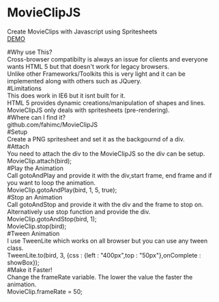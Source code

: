 MovieClipJS
===========

Create MovieClips with Javascript using Spritesheets  
[DEMO](http://fahimchowdhury.com/utensil/movieclipjs/)
  
#Why use This?  
Cross-browser compatibilty is always an issue for clients and everyone wants HTML 5 but that doesn't work for legacy browsers.  
Unlike other Frameworks/Toolkits this is very light and it can be implemented along with others such as JQuery.  
#Limitations  
This does work in IE6 but it isnt built for it.  
HTML 5 provides dynamic creations/manipulation of shapes and lines. MovieClipJS only deals with spritesheets (pre-rendering).  
#Where can I find it?  
github.com/fahimc/MovieClipJS  
#Setup  
Create a PNG spritesheet and set it as the backgournd of a div.  
#Attach  
You need to attach the div to the MovieClipJS so the div can be setup.  
    MovieClip.attach(bird);  
#Play the Animation  
Call gotoAndPlay and provide it with the div,start frame, end frame and if you want to loop the animation.  
    MovieClip.gotoAndPlay(bird, 1, 5, true);  
#Stop an Animation  
Call gotoAndStop and provide it with the div and the frame to stop on. Alternatively use stop function and provide the div.  
    MovieClip.gotoAndStop(bird, 1);  
    MovieClip.stop(bird);  
#Tween Animation  
I use TweenLite which works on all browser but you can use any tween class.  
TweenLite.to(bird, 3, {css : {left : "400px",top : "50px"},onComplete : showBox});  
#Make it Faster!  
Change the frameRate variable. The lower the value the faster the animation.  
    MovieClip.frameRate = 50;  